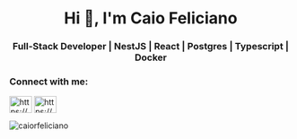 <h1 align="center">Hi 👋, I'm Caio Feliciano</h1>
<h3 align="center">Full-Stack Developer | NestJS | React | Postgres | Typescript | Docker </h3>

<h3 align="left">Connect with me:</h3>
<p align="left">
<a href="https://linkedin.com/in/https://www.linkedin.com/in/caio-feliciano-898767234/" target="blank"><img align="center" src="https://raw.githubusercontent.com/rahuldkjain/github-profile-readme-generator/master/src/images/icons/Social/linked-in-alt.svg" alt="https://www.linkedin.com/in/caio-feliciano-898767234/" height="30" width="40" /></a>
<a href="https://instagram.com/https://www.instagram.com/caiofeliciano_/" target="blank"><img align="center" src="https://raw.githubusercontent.com/rahuldkjain/github-profile-readme-generator/master/src/images/icons/Social/instagram.svg" alt="https://www.instagram.com/caiofeliciano_/" height="30" width="40" /></a>
</p>

<p><img align="center" src="https://github-readme-stats.vercel.app/api/top-langs?username=caiorfeliciano&show_icons=true&locale=en&layout=compact" alt="caiorfeliciano" /></p>

<!---
CaiorFeliciano/CaiorFeliciano is a ✨ special ✨ repository because its `README.md` (this file) appears on your GitHub profile.
You can click the Preview link to take a look at your changes.
--->
